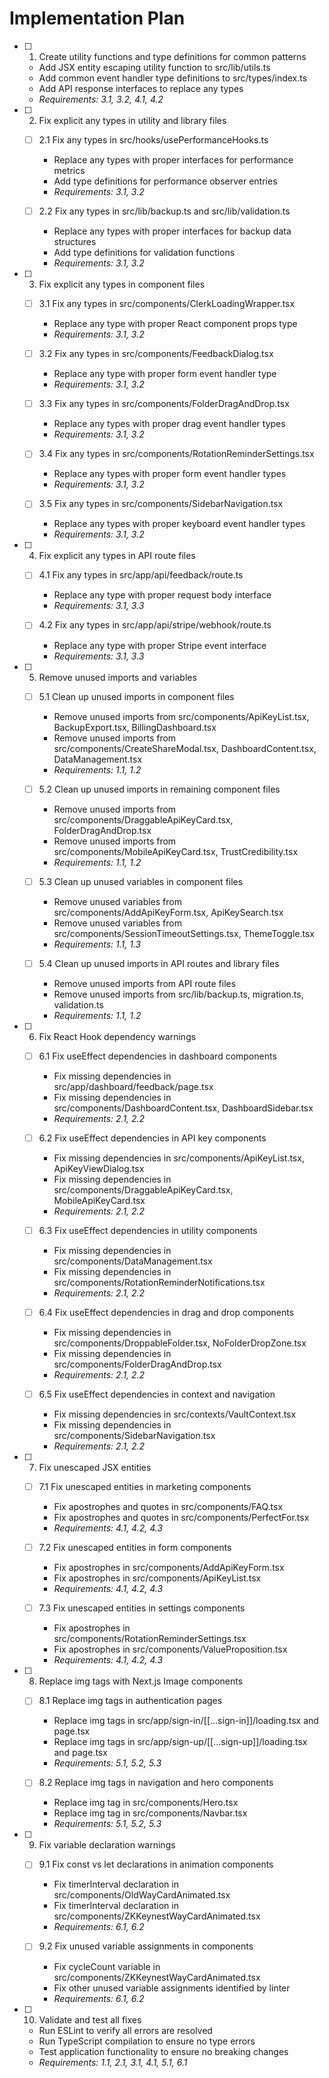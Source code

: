 # Implementation Plan

- [ ] 1. Create utility functions and type definitions for common patterns
  - Add JSX entity escaping utility function to src/lib/utils.ts
  - Add common event handler type definitions to src/types/index.ts
  - Add API response interfaces to replace any types
  - _Requirements: 3.1, 3.2, 4.1, 4.2_

- [ ] 2. Fix explicit any types in utility and library files
  - [ ] 2.1 Fix any types in src/hooks/usePerformanceHooks.ts
    - Replace any types with proper interfaces for performance metrics
    - Add type definitions for performance observer entries
    - _Requirements: 3.1, 3.2_

  - [ ] 2.2 Fix any types in src/lib/backup.ts and src/lib/validation.ts
    - Replace any types with proper interfaces for backup data structures
    - Add type definitions for validation functions
    - _Requirements: 3.1, 3.2_

- [ ] 3. Fix explicit any types in component files
  - [ ] 3.1 Fix any types in src/components/ClerkLoadingWrapper.tsx
    - Replace any type with proper React component props type
    - _Requirements: 3.1, 3.2_

  - [ ] 3.2 Fix any types in src/components/FeedbackDialog.tsx
    - Replace any type with proper form event handler type
    - _Requirements: 3.1, 3.2_

  - [ ] 3.3 Fix any types in src/components/FolderDragAndDrop.tsx
    - Replace any types with proper drag event handler types
    - _Requirements: 3.1, 3.2_

  - [ ] 3.4 Fix any types in src/components/RotationReminderSettings.tsx
    - Replace any types with proper form event handler types
    - _Requirements: 3.1, 3.2_

  - [ ] 3.5 Fix any types in src/components/SidebarNavigation.tsx
    - Replace any types with proper keyboard event handler types
    - _Requirements: 3.1, 3.2_

- [ ] 4. Fix explicit any types in API route files
  - [ ] 4.1 Fix any types in src/app/api/feedback/route.ts
    - Replace any type with proper request body interface
    - _Requirements: 3.1, 3.3_

  - [ ] 4.2 Fix any types in src/app/api/stripe/webhook/route.ts
    - Replace any type with proper Stripe event interface
    - _Requirements: 3.1, 3.3_

- [ ] 5. Remove unused imports and variables
  - [ ] 5.1 Clean up unused imports in component files
    - Remove unused imports from src/components/ApiKeyList.tsx, BackupExport.tsx, BillingDashboard.tsx
    - Remove unused imports from src/components/CreateShareModal.tsx, DashboardContent.tsx, DataManagement.tsx
    - _Requirements: 1.1, 1.2_

  - [ ] 5.2 Clean up unused imports in remaining component files
    - Remove unused imports from src/components/DraggableApiKeyCard.tsx, FolderDragAndDrop.tsx
    - Remove unused imports from src/components/MobileApiKeyCard.tsx, TrustCredibility.tsx
    - _Requirements: 1.1, 1.2_

  - [ ] 5.3 Clean up unused variables in component files
    - Remove unused variables from src/components/AddApiKeyForm.tsx, ApiKeySearch.tsx
    - Remove unused variables from src/components/SessionTimeoutSettings.tsx, ThemeToggle.tsx
    - _Requirements: 1.1, 1.3_

  - [ ] 5.4 Clean up unused imports in API routes and library files
    - Remove unused imports from API route files
    - Remove unused imports from src/lib/backup.ts, migration.ts, validation.ts
    - _Requirements: 1.1, 1.2_

- [ ] 6. Fix React Hook dependency warnings
  - [ ] 6.1 Fix useEffect dependencies in dashboard components
    - Fix missing dependencies in src/app/dashboard/feedback/page.tsx
    - Fix missing dependencies in src/components/DashboardContent.tsx, DashboardSidebar.tsx
    - _Requirements: 2.1, 2.2_

  - [ ] 6.2 Fix useEffect dependencies in API key components
    - Fix missing dependencies in src/components/ApiKeyList.tsx, ApiKeyViewDialog.tsx
    - Fix missing dependencies in src/components/DraggableApiKeyCard.tsx, MobileApiKeyCard.tsx
    - _Requirements: 2.1, 2.2_

  - [ ] 6.3 Fix useEffect dependencies in utility components
    - Fix missing dependencies in src/components/DataManagement.tsx
    - Fix missing dependencies in src/components/RotationReminderNotifications.tsx
    - _Requirements: 2.1, 2.2_

  - [ ] 6.4 Fix useEffect dependencies in drag and drop components
    - Fix missing dependencies in src/components/DroppableFolder.tsx, NoFolderDropZone.tsx
    - Fix missing dependencies in src/components/FolderDragAndDrop.tsx
    - _Requirements: 2.1, 2.2_

  - [ ] 6.5 Fix useEffect dependencies in context and navigation
    - Fix missing dependencies in src/contexts/VaultContext.tsx
    - Fix missing dependencies in src/components/SidebarNavigation.tsx
    - _Requirements: 2.1, 2.2_

- [ ] 7. Fix unescaped JSX entities
  - [ ] 7.1 Fix unescaped entities in marketing components
    - Fix apostrophes and quotes in src/components/FAQ.tsx
    - Fix apostrophes and quotes in src/components/PerfectFor.tsx
    - _Requirements: 4.1, 4.2, 4.3_

  - [ ] 7.2 Fix unescaped entities in form components
    - Fix apostrophes in src/components/AddApiKeyForm.tsx
    - Fix apostrophes in src/components/ApiKeyList.tsx
    - _Requirements: 4.1, 4.2, 4.3_

  - [ ] 7.3 Fix unescaped entities in settings components
    - Fix apostrophes in src/components/RotationReminderSettings.tsx
    - Fix apostrophes in src/components/ValueProposition.tsx
    - _Requirements: 4.1, 4.2, 4.3_

- [ ] 8. Replace img tags with Next.js Image components
  - [ ] 8.1 Replace img tags in authentication pages
    - Replace img tags in src/app/sign-in/[[...sign-in]]/loading.tsx and page.tsx
    - Replace img tags in src/app/sign-up/[[...sign-up]]/loading.tsx and page.tsx
    - _Requirements: 5.1, 5.2, 5.3_

  - [ ] 8.2 Replace img tags in navigation and hero components
    - Replace img tag in src/components/Hero.tsx
    - Replace img tag in src/components/Navbar.tsx
    - _Requirements: 5.1, 5.2, 5.3_

- [ ] 9. Fix variable declaration warnings
  - [ ] 9.1 Fix const vs let declarations in animation components
    - Fix timerInterval declaration in src/components/OldWayCardAnimated.tsx
    - Fix timerInterval declaration in src/components/ZKKeynestWayCardAnimated.tsx
    - _Requirements: 6.1, 6.2_

  - [ ] 9.2 Fix unused variable assignments in components
    - Fix cycleCount variable in src/components/ZKKeynestWayCardAnimated.tsx
    - Fix other unused variable assignments identified by linter
    - _Requirements: 6.1, 6.2_

- [ ] 10. Validate and test all fixes
  - Run ESLint to verify all errors are resolved
  - Run TypeScript compilation to ensure no type errors
  - Test application functionality to ensure no breaking changes
  - _Requirements: 1.1, 2.1, 3.1, 4.1, 5.1, 6.1_